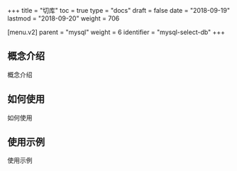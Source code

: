 +++
title = "切库"
toc = true
type = "docs"
draft = false
date = "2018-09-19"
lastmod = "2018-09-20"
weight = 706

[menu.v2]
  parent = "mysql"
  weight = 6
  identifier = "mysql-select-db"
+++

## 概念介绍

概念介绍

## 如何使用

如何使用

## 使用示例

使用示例

